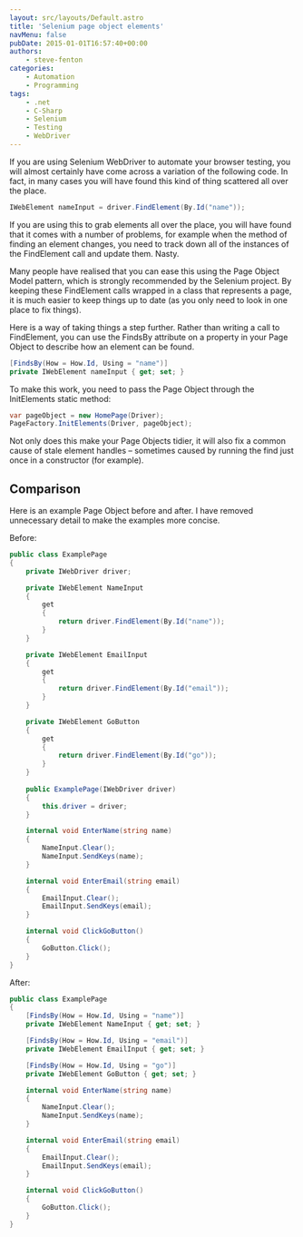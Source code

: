 ```yaml
---
layout: src/layouts/Default.astro
title: 'Selenium page object elements'
navMenu: false
pubDate: 2015-01-01T16:57:40+00:00
authors:
    - steve-fenton
categories:
    - Automation
    - Programming
tags:
    - .net
    - C-Sharp
    - Selenium
    - Testing
    - WebDriver
---
```


If you are using Selenium WebDriver to automate your browser testing, you will almost certainly have come across a variation of the following code. In fact, in many cases you will have found this kind of thing scattered all over the place.

```csharp
IWebElement nameInput = driver.FindElement(By.Id("name"));
```

If you are using this to grab elements all over the place, you will have found that it comes with a number of problems, for example when the method of finding an element changes, you need to track down all of the instances of the FindElement call and update them. Nasty.

Many people have realised that you can ease this using the Page Object Model pattern, which is strongly recommended by the Selenium project. By keeping these FindElement calls wrapped in a class that represents a page, it is much easier to keep things up to date (as you only need to look in one place to fix things).

Here is a way of taking things a step further. Rather than writing a call to FindElement, you can use the FindsBy attribute on a property in your Page Object to describe how an element can be found.

```csharp
[FindsBy(How = How.Id, Using = "name")]
private IWebElement nameInput { get; set; }
```

To make this work, you need to pass the Page Object through the InitElements static method:

```csharp
var pageObject = new HomePage(Driver);
PageFactory.InitElements(Driver, pageObject);
```

Not only does this make your Page Objects tidier, it will also fix a common cause of stale element handles – sometimes caused by running the find just once in a constructor (for example).

## Comparison

Here is an example Page Object before and after. I have removed unnecessary detail to make the examples more concise.

Before:

```csharp
public class ExamplePage
{
    private IWebDriver driver;

    private IWebElement NameInput
    {
        get
        {
            return driver.FindElement(By.Id("name"));
        }
    }

    private IWebElement EmailInput
    {
        get
        {
            return driver.FindElement(By.Id("email"));
        }
    }

    private IWebElement GoButton
    {
        get
        {
            return driver.FindElement(By.Id("go"));
        }
    }
       
    public ExamplePage(IWebDriver driver)
    {
        this.driver = driver;
    }

    internal void EnterName(string name)
    {
        NameInput.Clear();
        NameInput.SendKeys(name);
    }

    internal void EnterEmail(string email)
    {
        EmailInput.Clear();
        EmailInput.SendKeys(email);
    }

    internal void ClickGoButton()
    {
        GoButton.Click();
    }
}
```

After:

```csharp
public class ExamplePage
{
    [FindsBy(How = How.Id, Using = "name")]
    private IWebElement NameInput { get; set; }

    [FindsBy(How = How.Id, Using = "email")]
    private IWebElement EmailInput { get; set; }

    [FindsBy(How = How.Id, Using = "go")]
    private IWebElement GoButton { get; set; }

    internal void EnterName(string name)
    {
        NameInput.Clear();
        NameInput.SendKeys(name);
    }

    internal void EnterEmail(string email)
    {
        EmailInput.Clear();
        EmailInput.SendKeys(email);
    }

    internal void ClickGoButton()
    {
        GoButton.Click();
    }
}
```